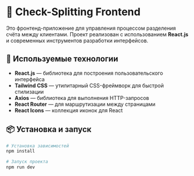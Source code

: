 # 🧾 Check-Splitting Frontend

Это фронтенд-приложение для управления процессом разделения счёта между клиентами. Проект реализован с использованием **React.js** и современных инструментов разработки интерфейсов.

## 🚀 Используемые технологии

- **React.js** — библиотека для построения пользовательского интерфейса
- **Tailwind CSS** — утилитарный CSS-фреймворк для быстрой стилизации
- **Axios** — библиотека для выполнения HTTP-запросов
- **React Router** — для маршрутизации между страницами
- **React Icons** — коллекция иконок для React

## 📦 Установка и запуск

```bash
# Установка зависимостей
npm install

# Запуск проекта
npm run dev
```
